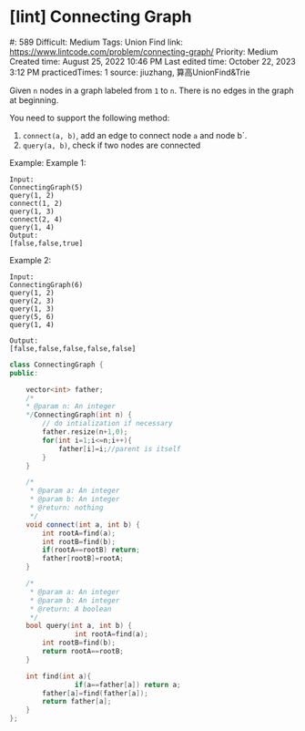 # [lint] Connecting Graph

#: 589
Difficult: Medium
Tags: Union Find
link: https://www.lintcode.com/problem/connecting-graph/
Priority: Medium
Created time: August 25, 2022 10:46 PM
Last edited time: October 22, 2023 3:12 PM
practicedTimes: 1
source: jiuzhang, 算高UnionFind&Trie

Given `n` nodes in a graph labeled from `1` to `n`. There is no edges in the graph at beginning.

You need to support the following method:

1. `connect(a, b)`, add an edge to connect node `a` and node b`.
2. `query(a, b)`, check if two nodes are connected

Example:
Example 1:

```
Input:
ConnectingGraph(5)
query(1, 2)
connect(1, 2)
query(1, 3)
connect(2, 4)
query(1, 4)
Output:
[false,false,true]

```

Example 2:

```
Input:
ConnectingGraph(6)
query(1, 2)
query(2, 3)
query(1, 3)
query(5, 6)
query(1, 4)

Output:
[false,false,false,false,false]

```

```cpp
class ConnectingGraph {
public:

    vector<int> father;
    /*
    * @param n: An integer
    */ConnectingGraph(int n) {
        // do intialization if necessary
        father.resize(n+1,0);
        for(int i=1;i<=n;i++){
            father[i]=i;//parent is itself
        }
    }

    /*
     * @param a: An integer
     * @param b: An integer
     * @return: nothing
     */
    void connect(int a, int b) {
        int rootA=find(a);
        int rootB=find(b);
        if(rootA==rootB) return;
        father[rootB]=rootA;
    }

    /*
     * @param a: An integer
     * @param b: An integer
     * @return: A boolean
     */
    bool query(int a, int b) {
				int rootA=find(a);
        int rootB=find(b);
        return rootA==rootB;
    }

    int find(int a){
				if(a==father[a]) return a;
        father[a]=find(father[a]);
        return father[a];
    }
};
```